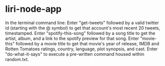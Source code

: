 # liri-node-app
In the terminal command line:
Enter "get-tweets" followed by a valid twitter id (starting with the @ symbol) to get that account's most recent 20 tweets, timestamped.
Enter "spotify-this-song" followed by a song title to get the artist, album, and a link to the spotify preview for that song.
Enter "movie-this" followed by a movie title to get that movie's year of release, IMDB and Rotten Tomatoes ratings, country, language, plot synopsis, and cast.
Enter "do-what-it-says" to execute a pre-written command housed within random.txt.
